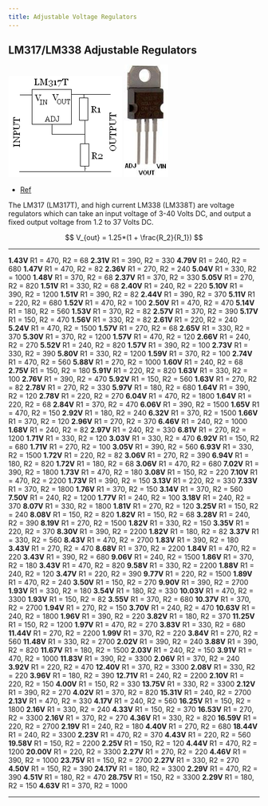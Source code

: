 ```yaml
---
title: Adjustable Voltage Regulators
---
```


## LM317/LM338 Adjustable Regulators

![](pics/lm317t.gif)
![](pics/lm317t.jpg)

- [Ref](http://www.reuk.co.uk/wordpress/electric-circuit/lm317-voltage-calculator/)

The LM317 (LM317T), and high current LM338 (LM338T) are voltage regulators which
can take an input voltage of 3-40 Volts DC, and output a fixed output voltage
from 1.2 to 37 Volts DC.

$$
V_{out} = 1.25*(1 + \frac{R_2}{R_1})
$$

  ------------------------------ ------------------------------- ---------------------------------
  **1.43V** R1 = 470, R2 = 68    **2.31V** R1 = 390, R2 = 330    **4.79V** R1 = 240, R2 = 680
  **1.47V** R1 = 470, R2 = 82    **2.36V** R1 = 270, R2 = 240    **5.04V** R1 = 330, R2 = 1000
  **1.48V** R1 = 370, R2 = 68    **2.37V** R1 = 370, R2 = 330    **5.05V** R1 = 270, R2 = 820
  **1.51V** R1 = 330, R2 = 68    **2.40V** R1 = 240, R2 = 220    **5.10V** R1 = 390, R2 = 1200
  **1.51V** R1 = 390, R2 = 82    **2.44V** R1 = 390, R2 = 370    **5.11V** R1 = 220, R2 = 680
  **1.52V** R1 = 470, R2 = 100   **2.50V** R1 = 470, R2 = 470    **5.14V** R1 = 180, R2 = 560
  **1.53V** R1 = 370, R2 = 82    **2.57V** R1 = 370, R2 = 390    **5.17V** R1 = 150, R2 = 470
  **1.56V** R1 = 330, R2 = 82    **2.61V** R1 = 220, R2 = 240    **5.24V** R1 = 470, R2 = 1500
  **1.57V** R1 = 270, R2 = 68    **2.65V** R1 = 330, R2 = 370    **5.30V** R1 = 370, R2 = 1200
  **1.57V** R1 = 470, R2 = 120   **2.66V** R1 = 240, R2 = 270    **5.52V** R1 = 240, R2 = 820
  **1.57V** R1 = 390, R2 = 100   **2.73V** R1 = 330, R2 = 390    **5.80V** R1 = 330, R2 = 1200
  **1.59V** R1 = 370, R2 = 100   **2.74V** R1 = 470, R2 = 560    **5.88V** R1 = 270, R2 = 1000
  **1.60V** R1 = 240, R2 = 68    **2.75V** R1 = 150, R2 = 180    **5.91V** R1 = 220, R2 = 820
  **1.63V** R1 = 330, R2 = 100   **2.76V** R1 = 390, R2 = 470    **5.92V** R1 = 150, R2 = 560
  **1.63V** R1 = 270, R2 = 82    **2.78V** R1 = 270, R2 = 330    **5.97V** R1 = 180, R2 = 680
  **1.64V** R1 = 390, R2 = 120   **2.78V** R1 = 220, R2 = 270    **6.04V** R1 = 470, R2 = 1800
  **1.64V** R1 = 220, R2 = 68    **2.84V** R1 = 370, R2 = 470    **6.06V** R1 = 390, R2 = 1500
  **1.65V** R1 = 470, R2 = 150   **2.92V** R1 = 180, R2 = 240    **6.32V** R1 = 370, R2 = 1500
  **1.66V** R1 = 370, R2 = 120   **2.96V** R1 = 270, R2 = 370    **6.46V** R1 = 240, R2 = 1000
  **1.68V** R1 = 240, R2 = 82    **2.97V** R1 = 240, R2 = 330    **6.81V** R1 = 270, R2 = 1200
  **1.71V** R1 = 330, R2 = 120   **3.03V** R1 = 330, R2 = 470    **6.92V** R1 = 150, R2 = 680
  **1.71V** R1 = 270, R2 = 100   **3.05V** R1 = 390, R2 = 560    **6.93V** R1 = 330, R2 = 1500
  **1.72V** R1 = 220, R2 = 82    **3.06V** R1 = 270, R2 = 390    **6.94V** R1 = 180, R2 = 820
  **1.72V** R1 = 180, R2 = 68    **3.06V** R1 = 470, R2 = 680    **7.02V** R1 = 390, R2 = 1800
  **1.73V** R1 = 470, R2 = 180   **3.08V** R1 = 150, R2 = 220    **7.10V** R1 = 470, R2 = 2200
  **1.73V** R1 = 390, R2 = 150   **3.13V** R1 = 220, R2 = 330    **7.33V** R1 = 370, R2 = 1800
  **1.76V** R1 = 370, R2 = 150   **3.14V** R1 = 370, R2 = 560    **7.50V** R1 = 240, R2 = 1200
  **1.77V** R1 = 240, R2 = 100   **3.18V** R1 = 240, R2 = 370    **8.07V** R1 = 330, R2 = 1800
  **1.81V** R1 = 270, R2 = 120   **3.25V** R1 = 150, R2 = 240    **8.08V** R1 = 150, R2 = 820
  **1.82V** R1 = 150, R2 = 68    **3.28V** R1 = 240, R2 = 390    **8.19V** R1 = 270, R2 = 1500
  **1.82V** R1 = 330, R2 = 150   **3.35V** R1 = 220, R2 = 370    **8.30V** R1 = 390, R2 = 2200
  **1.82V** R1 = 180, R2 = 82    **3.37V** R1 = 330, R2 = 560    **8.43V** R1 = 470, R2 = 2700
  **1.83V** R1 = 390, R2 = 180   **3.43V** R1 = 270, R2 = 470    **8.68V** R1 = 370, R2 = 2200
  **1.84V** R1 = 470, R2 = 220   **3.43V** R1 = 390, R2 = 680    **9.06V** R1 = 240, R2 = 1500
  **1.86V** R1 = 370, R2 = 180   **3.43V** R1 = 470, R2 = 820    **9.58V** R1 = 330, R2 = 2200
  **1.88V** R1 = 240, R2 = 120   **3.47V** R1 = 220, R2 = 390    **9.77V** R1 = 220, R2 = 1500
  **1.89V** R1 = 470, R2 = 240   **3.50V** R1 = 150, R2 = 270    **9.90V** R1 = 390, R2 = 2700
  **1.93V** R1 = 330, R2 = 180   **3.54V** R1 = 180, R2 = 330    **10.03V** R1 = 470, R2 = 3300
  **1.93V** R1 = 150, R2 = 82    **3.55V** R1 = 370, R2 = 680    **10.37V** R1 = 370, R2 = 2700
  **1.94V** R1 = 270, R2 = 150   **3.70V** R1 = 240, R2 = 470    **10.63V** R1 = 240, R2 = 1800
  **1.96V** R1 = 390, R2 = 220   **3.82V** R1 = 180, R2 = 370    **11.25V** R1 = 150, R2 = 1200
  **1.97V** R1 = 470, R2 = 270   **3.83V** R1 = 330, R2 = 680    **11.44V** R1 = 270, R2 = 2200
  **1.99V** R1 = 370, R2 = 220   **3.84V** R1 = 270, R2 = 560    **11.48V** R1 = 330, R2 = 2700
  **2.02V** R1 = 390, R2 = 240   **3.88V** R1 = 390, R2 = 820    **11.67V** R1 = 180, R2 = 1500
  **2.03V** R1 = 240, R2 = 150   **3.91V** R1 = 470, R2 = 1000   **11.83V** R1 = 390, R2 = 3300
  **2.06V** R1 = 370, R2 = 240   **3.92V** R1 = 220, R2 = 470    **12.40V** R1 = 370, R2 = 3300
  **2.08V** R1 = 330, R2 = 220   **3.96V** R1 = 180, R2 = 390    **12.71V** R1 = 240, R2 = 2200
  **2.10V** R1 = 220, R2 = 150   **4.00V** R1 = 150, R2 = 330    **13.75V** R1 = 330, R2 = 3300
  **2.12V** R1 = 390, R2 = 270   **4.02V** R1 = 370, R2 = 820    **15.31V** R1 = 240, R2 = 2700
  **2.13V** R1 = 470, R2 = 330   **4.17V** R1 = 240, R2 = 560    **16.25V** R1 = 150, R2 = 1800
  **2.16V** R1 = 330, R2 = 240   **4.33V** R1 = 150, R2 = 370    **16.53V** R1 = 270, R2 = 3300
  **2.16V** R1 = 370, R2 = 270   **4.36V** R1 = 330, R2 = 820    **16.59V** R1 = 220, R2 = 2700
  **2.19V** R1 = 240, R2 = 180   **4.40V** R1 = 270, R2 = 680    **18.44V** R1 = 240, R2 = 3300
  **2.23V** R1 = 470, R2 = 370   **4.43V** R1 = 220, R2 = 560    **19.58V** R1 = 150, R2 = 2200
  **2.25V** R1 = 150, R2 = 120   **4.44V** R1 = 470, R2 = 1200   **20.00V** R1 = 220, R2 = 3300
  **2.27V** R1 = 270, R2 = 220   **4.46V** R1 = 390, R2 = 1000   **23.75V** R1 = 150, R2 = 2700
  **2.27V** R1 = 330, R2 = 270   **4.50V** R1 = 150, R2 = 390    **24.17V** R1 = 180, R2 = 3300
  **2.29V** R1 = 470, R2 = 390   **4.51V** R1 = 180, R2 = 470    **28.75V** R1 = 150, R2 = 3300
  **2.29V** R1 = 180, R2 = 150    **4.63V** R1 = 370, R2 = 1000    
  ------------------------------- -------------------------------- ---------------------------------

